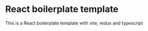 # React boilerplate template

This is a React boilerplate template with vite, redux and typescript

